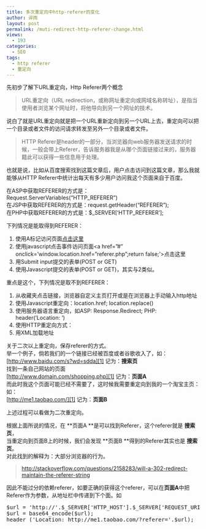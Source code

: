 ```yaml
---
title: 多次重定向中http-referer的变化
author: 谇雨
layout: post
permalink: /muti-redirect-http-referer-change.html
views:
  - 193
categories:
  - SEO
tags:
  - http referer
  - 重定向
---
```

先初步了解下URL重定向，Http Referer两个概念

> URL重定向（URL redirection，或称网址重定向或网域名称转址），是指当使用者浏览某个网址时，将他导向到另一个网址的技术。

说白了就是URL重定向就是把一个URL重新定向到另一个URL上去，重定向可以把一个目录或者文件的访问请求转发至另外一个目录或者文件。

> HTTP Referer是header的一部分，当浏览器向web服务器发送请求的时候，一般会带上Referer，告诉服务器我是从哪个页面链接过来的，服务器籍此可以获得一些信息用于处理。

也就是说，比如从百度搜索找到这篇文章后，用户点击访问到这篇文章，那么我就能够从HTTP Referer中统计出每天有多少用户访问我这个页面来自于百度。

在ASP中获取REFERER的方式是：Request.ServerVariables(&#8220;HTTP_REFERER&#8221;)  
在JSP中获取REFERER的方式是：request.getHeader(&#8220;REFERER&#8221;);  
在PHP中获取REFERER的方式是：$\_SERVER[&#8216;HTTP\_REFERER&#8217;];

<!--more-->下列情况是能取得到REFERER：

1.  使用A标记访问页面<a href=&#8221;http://www.crackezone.com/&#8221;>点击这里</a>
2.  使用javascript点击事件访问页面<a href=&#8221;#&#8221; onclick=&#8217;window.location.href=&#8221;referer.php&#8221;;return false;&#8217;>点击这里</a>
3.  用Submit input提交的表单(POST or GET)
4.  使用Javascript提交的表单(POST or GET)，其实与2类似。

重点是这个，下列情况是取不到REFERER：

1.  从收藏夹点击链接，浏览器自定义主页打开或是在浏览器上手动输入http地址
2.  使用Javascript重定向：location.href; location.replace()
3.  使用服务器语言重定向，如ASP: Response.Redirect; PHP: header(&#8216;Location: &#8216;)
4.  使用HTTP重定向方式：
5.  用XML加载地址

关于二次以上重定向，保存referer的方式。  
举一个例子，倘若我们的一个链接已经被百度或者谷歌收入了，如：  
[http://www.baidu.com/s?wd=sdda][1] 记为：**搜索页**  
找到一条自己网站的页面  
[http://www.domain.com/shopping.php][1] 记为：**页面A**  
而此时我这个页面可能已经不需要了，这时候我需要重定向到我的一个淘宝主页：如：  
[http://me1.taobao.com/][1] 记为：**页面B**

上述过程可以看做为二次重定向。

根据上面所说的情况，在 **页面A **是可以找到Referer，这个referer就是 **搜索页**，  
当重定向到页面B上的时候，我们会发现 **页面B **得到的Referer其实也是 **搜索页**。  
对此找到的解释为：大部分浏览器的行为。

> <http://stackoverflow.com/questions/2158283/will-a-302-redirect-maintain-the-referer-string>

因此不能过分的依赖referer，如要正确的获得这个referer，可以在**页面A**中把Referer作为参数，从地址栏中传递到下个面。如

<pre class="lang:php decode:true " title="shopping.php" >$url = 'http://'.$_SERVER['HTTP_HOST'].$_SERVER['REQUEST_URI'];
$url = base64_encode($url);
header ('Location: http://me1.taobao.com/?referer='.$url);</pre>

 [1]: #